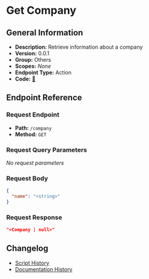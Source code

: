 # Get Company

## General Information

- **Description:** Retrieve information about a company
- **Version:** 0.0.1
- **Group:** Others
- **Scopes:** _None_
- **Endpoint Type:** Action
- **Code:** [🔗](https://github.com/NangoHQ/integration-templates/tree/main/integrations/unanet/actions/get-company.ts)


## Endpoint Reference

### Request Endpoint

- **Path:** `/company`
- **Method:** `GET`

### Request Query Parameters

_No request parameters_

### Request Body

```json
{
  "name": "<string>"
}
```

### Request Response

```json
"<Company | null>"
```

## Changelog

- [Script History](https://github.com/NangoHQ/integration-templates/commits/main/integrations/unanet/actions/get-company.ts)
- [Documentation History](https://github.com/NangoHQ/integration-templates/commits/main/integrations/unanet/actions/get-company.md)

<!-- END  GENERATED CONTENT -->

